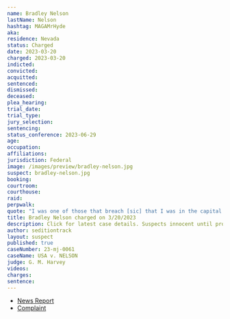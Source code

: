 ```yaml
---
name: Bradley Nelson
lastName: Nelson
hashtag: MAGAMrHyde
aka:
residence: Nevada
status: Charged
date: 2023-03-20
charged: 2023-03-20
indicted:
convicted:
acquitted:
sentenced:
dismissed:
deceased:
plea_hearing:
trial_date:
trial_type:
jury_selection:
sentencing:
status_conference: 2023-06-29
age:
occupation:
affiliations:
jurisdiction: Federal
image: /images/preview/bradley-nelson.jpg
suspect: bradley-nelson.jpg
booking:
courtroom:
courthouse:
raid:
perpwalk:
quote: "I was one of those that breach [sic] that I was in the capital [sic] I was in the tunda [sic] area when everybody got pushed through and all hell broke loose"
title: Bradley Nelson charged on 3/20/2023
description: Click for latest case details. Suspects innocent until proven guilty.
author: seditiontrack
layout: suspect
published: true
caseNumber: 23-mj-0061
caseName: USA v. NELSON
judge: G. M. Harvey
videos:
charges:
sentence:
---
```

- [News Report](https://www.8newsnow.com/investigators/fbi-arrests-las-vegas-area-truck-driver-who-prosecutors-say-tweeted-he-was-inside-capitol-on-jan-6/)
- [Complaint](https://storage.courtlistener.com/recap/gov.uscourts.dcd.253355/gov.uscourts.dcd.253355.1.0.pdf)
